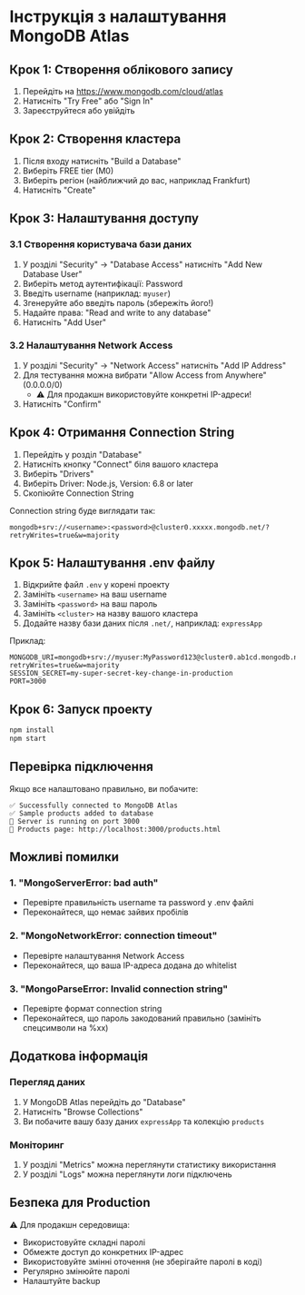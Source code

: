 # Інструкція з налаштування MongoDB Atlas

## Крок 1: Створення облікового запису

1. Перейдіть на https://www.mongodb.com/cloud/atlas
2. Натисніть "Try Free" або "Sign In"
3. Зареєструйтеся або увійдіть

## Крок 2: Створення кластера

1. Після входу натисніть "Build a Database"
2. Виберіть FREE tier (M0)
3. Виберіть регіон (найближчий до вас, наприклад Frankfurt)
4. Натисніть "Create"

## Крок 3: Налаштування доступу

### 3.1 Створення користувача бази даних

1. У розділі "Security" -> "Database Access" натисніть "Add New Database User"
2. Виберіть метод аутентифікації: Password
3. Введіть username (наприклад: `myuser`)
4. Згенеруйте або введіть пароль (збережіть його!)
5. Надайте права: "Read and write to any database"
6. Натисніть "Add User"

### 3.2 Налаштування Network Access

1. У розділі "Security" -> "Network Access" натисніть "Add IP Address"
2. Для тестування можна вибрати "Allow Access from Anywhere" (0.0.0.0/0)
   - ⚠️ Для продакшн використовуйте конкретні IP-адреси!
3. Натисніть "Confirm"

## Крок 4: Отримання Connection String

1. Перейдіть у розділ "Database"
2. Натисніть кнопку "Connect" біля вашого кластера
3. Виберіть "Drivers"
4. Виберіть Driver: Node.js, Version: 6.8 or later
5. Скопіюйте Connection String

Connection string буде виглядати так:

```
mongodb+srv://<username>:<password>@cluster0.xxxxx.mongodb.net/?retryWrites=true&w=majority
```

## Крок 5: Налаштування .env файлу

1. Відкрийте файл `.env` у корені проекту
2. Замініть `<username>` на ваш username
3. Замініть `<password>` на ваш пароль
4. Замініть `<cluster>` на назву вашого кластера
5. Додайте назву бази даних після `.net/`, наприклад: `expressApp`

Приклад:

```env
MONGODB_URI=mongodb+srv://myuser:MyPassword123@cluster0.ab1cd.mongodb.net/expressApp?retryWrites=true&w=majority
SESSION_SECRET=my-super-secret-key-change-in-production
PORT=3000
```

## Крок 6: Запуск проекту

```bash
npm install
npm start
```

## Перевірка підключення

Якщо все налаштовано правильно, ви побачите:

```
✅ Successfully connected to MongoDB Atlas
✅ Sample products added to database
🚀 Server is running on port 3000
📄 Products page: http://localhost:3000/products.html
```

## Можливі помилки

### 1. "MongoServerError: bad auth"

- Перевірте правильність username та password у .env файлі
- Переконайтеся, що немає зайвих пробілів

### 2. "MongoNetworkError: connection timeout"

- Перевірте налаштування Network Access
- Переконайтеся, що ваша IP-адреса додана до whitelist

### 3. "MongoParseError: Invalid connection string"

- Перевірте формат connection string
- Переконайтеся, що пароль закодований правильно (замініть спецсимволи на %xx)

## Додаткова інформація

### Перегляд даних

1. У MongoDB Atlas перейдіть до "Database"
2. Натисніть "Browse Collections"
3. Ви побачите вашу базу даних `expressApp` та колекцію `products`

### Моніторинг

1. У розділі "Metrics" можна переглянути статистику використання
2. У розділі "Logs" можна переглянути логи підключень

## Безпека для Production

⚠️ Для продакшн середовища:

- Використовуйте складні паролі
- Обмежте доступ до конкретних IP-адрес
- Використовуйте змінні оточення (не зберігайте паролі в коді)
- Регулярно змінюйте паролі
- Налаштуйте backup
